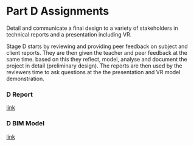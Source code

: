 # Part D Assignments

Detail and communicate a final design to a variety of stakeholders in technical reports and a presentation including VR. 

Stage D starts by reviewing and providing peer feedback on subject and client reports. They are then given the teacher and peer feedback at the same time. based on this they reflect, model, analyse and document the project in detail (preliminary design). The reports are then used by the reviewers time to ask questions at the  the presentation and VR model demonstration. 

### D Report 

[link](/41936/Deliverables/FinalReport)

### D BIM Model

[link](/41936/Deliverables/FinalBIM)
